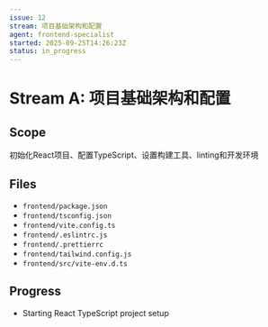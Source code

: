 ```yaml
---
issue: 12
stream: 项目基础架构和配置
agent: frontend-specialist
started: 2025-09-25T14:26:23Z
status: in_progress
---
```


# Stream A: 项目基础架构和配置

## Scope
初始化React项目、配置TypeScript、设置构建工具、linting和开发环境

## Files
- `frontend/package.json`
- `frontend/tsconfig.json`
- `frontend/vite.config.ts`
- `frontend/.eslintrc.js`
- `frontend/.prettierrc`
- `frontend/tailwind.config.js`
- `frontend/src/vite-env.d.ts`

## Progress
- Starting React TypeScript project setup